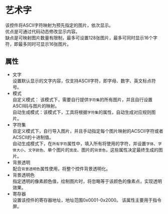 # 艺术字

该控件将ASCII字符映射为预先指定的图片，依次显示。  
优点是可通过代码动态修改显示内容。  
缺点是可映射图片数量有限制，最多可设置128张图片，最多可同时显示16个字符，即最多同时可显示16张图片。
## 属性
* 文字   
  设置默认显示的文字内容，仅支持ASCII字符，即字母、数字、英文标点符号。
* 模式     
  自定义模式： 该模式下，需要自行提供`字符集`的所有图片，并且自行设置ASCII码与图片的映射。   
  自动生成模式：该模式下，工具将根据`字符集`的属性，自动生成对应规则图片。
* 字符集     
  自定义模式下，自行导入图片，并且手动指定每个图片映射的ACSCII字符或者ACSCII的十进制值。  
  自动生成模式下，在`所有字符`属性中，填入所有将使用的字符，并设置`字体`、`字体大小`、`文字颜色`、单个图片的`宽度`、图片的`背景色`，这些属性决定最终生成的图片。
* 背景透明   
  配合`背景透明色`属性使用，将整个控件背景透明化。
* 背景透明色   
  指定透明的像素颜色值，绘制图片时，将忽略等于该颜色的像素点，实现透明效果。
* 寄存器   
  设置该控件的寄存器地址，地址范围0x0001-0x2000。
  该属性主要用于指令屏。


